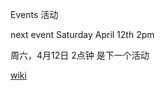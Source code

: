 Events 活动

next event Saturday April 12th 2pm

周六，4月12日 2点钟  是下一个活动</br>


<a href="https://github.com/spring-ug/beijing/wiki">wiki</a>
